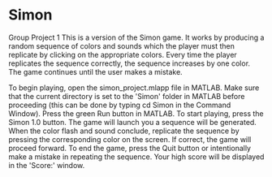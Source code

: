 # Simon
 Group Project 1
This is a version of the Simon game. It works by producing a random sequence of colors and sounds which the player must then replicate by clicking on the appropriate colors. Every time the player replicates the sequence correctly, the sequence increases by one color. The game continues until the user makes a mistake.

To begin playing, open the simon_project.mlapp file in MATLAB. Make sure that the current directory is set to the 'Simon' folder in MATLAB before proceeding (this can be done by typing cd Simon in the Command Window). Press the green Run button in MATLAB. To start playing, press the Simon 1.0 button. The game will launch you a sequence will be generated. When the color flash and sound conclude, replicate the sequence by pressing the corresponding color on the screen. If correct, the game will proceed forward.
To end the game, press the Quit button or intentionally make a mistake in repeating the sequence. Your high score will be displayed in the 'Score:' window.
